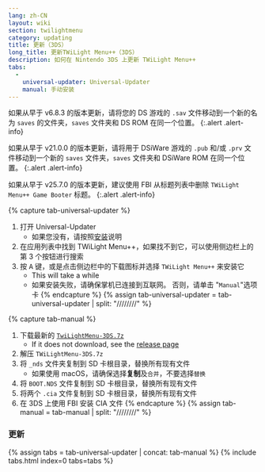 ```yaml
---
lang: zh-CN
layout: wiki
section: twilightmenu
category: updating
title: 更新（3DS）
long_title: 更新TWiLight Menu++（3DS）
description: 如何在 Nintendo 3DS 上更新 TWiLight Menu++
tabs:
  - 
    universal-updater: Universal-Updater
    manual: 手动安装
---
```


如果从早于 v6.8.3 的版本更新，请将您的 DS 游戏的 `.sav` 文件移动到一个新的名为 `saves` 的文件夹，`saves` 文件夹和 DS ROM 在同一个位置。
{:.alert .alert-info}

如果从早于 v21.0.0 的版本更新，请将用于 DSiWare 游戏的 `.pub` 和/或 `.prv` 文件移动到一个新的 `saves` 文件夹，`saves` 文件夹和 DSiWare ROM 在同一个位置。
{:.alert .alert-info}

如果从早于 v25.7.0 的版本更新，建议使用 FBI 从标题列表中删除 `TWiLight Menu++ Game Booter` 标题。
{:.alert .alert-info}

{% capture tab-universal-updater %}
1. 打开 Universal-Updater
   - 如果您没有，请按照[安装](installing-3ds)说明
1. 在应用列表中找到 TWiLight Menu++，如果找不到它，可以使用侧边栏上的第 3 个按钮进行搜索
1. 按 <kbd class="face">A</kbd> 键，或是点击侧边栏中的下载图标并选择 `TWiLight Menu++` 来安装它
   - This will take a while
   - 如果安装失败，请确保掌机已连接到互联网。 否则，请单击 "`Manual`"选项卡
{% endcapture %}
{% assign tab-universal-updater = tab-universal-updater | split: "////////" %}

{% capture tab-manual %}
1. 下载最新的 [`TwiLightMenu-3DS.7z`](https://github.com/DS-Homebrew/TWiLightMenu/releases/latest/download/TWiLightMenu-3DS.7z)
   - If it does not download, see the [release page](https://github.com/DS-Homebrew/TWiLightMenu/releases/latest)
1. 解压 `TWiLightMenu-3DS.7z`
1. 将 `_nds` 文件夹复制到 SD 卡根目录，替换所有现有文件
   - 如果使用 macOS，请确保选择**复制**及`合并`，不要选择`替换`
1. 将 `BOOT.NDS` 文件复制到 SD 卡根目录，替换所有现有文件
1. 将两个 `.cia` 文件复制到 SD 卡根目录，替换所有现有文件
1. 在 3DS 上使用 FBI 安装 CIA 文件
{% endcapture %}
{% assign tab-manual = tab-manual | split: "////////" %}

### 更新

{% assign tabs = tab-universal-updater | concat: tab-manual %}
{% include tabs.html index=0 tabs=tabs %}
